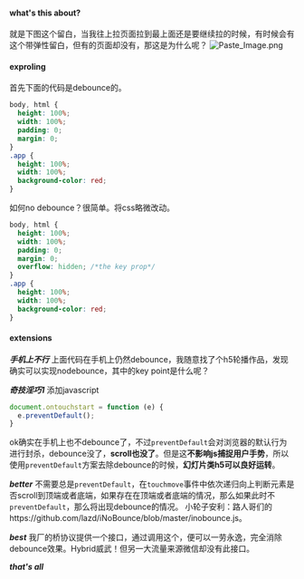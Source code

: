 #### what's this about?
就是下图这个留白，当我往上拉页面拉到最上面还是要继续拉的时候，有时候会有这个带弹性留白，但有的页面却没有，那这是为什么呢？
![Paste_Image.png](http://upload-images.jianshu.io/upload_images/2218079-c472fff4101325a9.png?imageMogr2/auto-orient/strip%7CimageView2/2/w/1240)

#### exproling

首先下面的代码是debounce的。
```css
body, html {
  height: 100%;
  width: 100%;
  padding: 0;
  margin: 0;
}
.app {
  height: 100%;
  width: 100%;
  background-color: red;
}
```
如何no debounce？很简单。将css略微改动。
```css
body, html {
  height: 100%;
  width: 100%;
  padding: 0;
  margin: 0; 
  overflow: hidden; /*the key prop*/
}
.app {
  height: 100%;
  width: 100%;
  background-color: red;
}
```
#### extensions

***手机上不行***
上面代码在手机上仍然debounce，我随意找了个h5轮播作品，发现确实可以实现nodebounce，其中的key point是什么呢？

***奇技淫巧1***
添加javascript
```javascript
document.ontouchstart = function (e) {
  e.preventDefault();
}
```
ok确实在手机上也不debounce了，不过`preventDefault`会对浏览器的默认行为进行封杀，debounce没了，**scroll也没了**。但是这**不影响js捕捉用户手势**，所以使用`preventDefault`方案去除debounce的时候，**幻灯片类h5可以良好运转**。

***better***
不需要总是`preventDefault`，在`touchmove`事件中依次递归向上判断元素是否scroll到顶端或者底端，如果存在在顶端或者底端的情况，那么如果此时不`preventDefault`，那么将出现debounce的情况。
小轮子安利：路人哥们的https://github.com/lazd/iNoBounce/blob/master/inobounce.js。

***best***
我厂的桥协议提供一个接口，通过调用这个，便可以一劳永逸，完全消除debounce效果。Hybrid威武！但另一大流量来源微信却没有此接口。

***that's all***